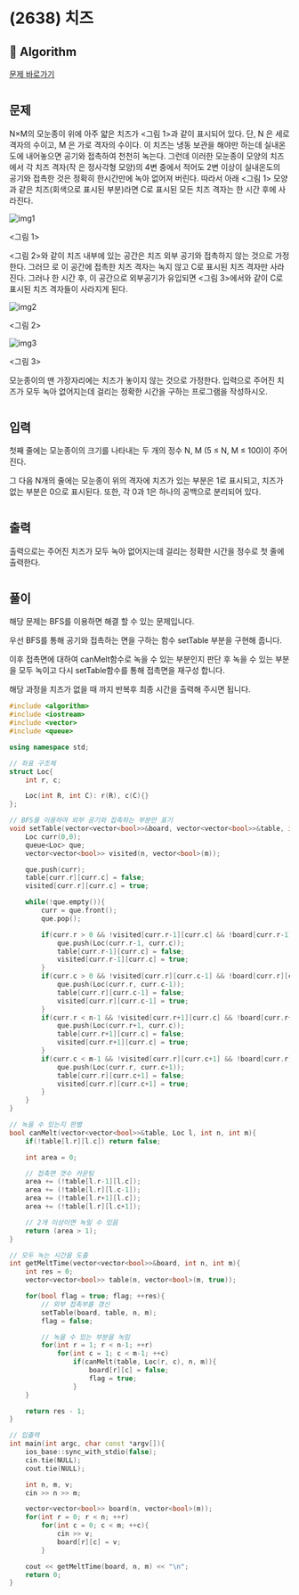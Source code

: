 # (2638) 치즈
## :100: Algorithm
[문제 바로가기](https://www.acmicpc.net/problem/2638)
#
## 문제
N×M의 모눈종이 위에 아주 얇은 치즈가 <그림 1>과 같이 표시되어 있다. 단, N 은 세로 격자의 수이고, M 은 가로 격자의 수이다. 이 치즈는 냉동 보관을 해야만 하는데 실내온도에 내어놓으면 공기와 접촉하여 천천히 녹는다. 그런데 이러한 모눈종이 모양의 치즈에서 각 치즈 격자(작 은 정사각형 모양)의 4변 중에서 적어도 2변 이상이 실내온도의 공기와 접촉한 것은 정확히 한시간만에 녹아 없어져 버린다. 따라서 아래 <그림 1> 모양과 같은 치즈(회색으로 표시된 부분)라면 C로 표시된 모든 치즈 격자는 한 시간 후에 사라진다.

![img1](https://upload.acmicpc.net/a4998beb-104c-4e37-b3d7-fd91cd81464a/-/preview/)

<그림 1>

<그림 2>와 같이 치즈 내부에 있는 공간은 치즈 외부 공기와 접촉하지 않는 것으로 가정한다. 그러므 로 이 공간에 접촉한 치즈 격자는 녹지 않고 C로 표시된 치즈 격자만 사라진다. 그러나 한 시간 후, 이 공간으로 외부공기가 유입되면 <그림 3>에서와 같이 C로 표시된 치즈 격자들이 사라지게 된다.

![img2](https://upload.acmicpc.net/e5d519ee-53ea-40a6-b970-710cca0db128/-/preview/)

<그림 2>

![img3](https://upload.acmicpc.net/a00b876a-86dc-4a82-a030-603a9b1593cc/-/preview/)

<그림 3>

모눈종이의 맨 가장자리에는 치즈가 놓이지 않는 것으로 가정한다. 입력으로 주어진 치즈가 모두 녹아 없어지는데 걸리는 정확한 시간을 구하는 프로그램을 작성하시오.
#
## 입력
첫째 줄에는 모눈종이의 크기를 나타내는 두 개의 정수 N, M (5 ≤ N, M ≤ 100)이 주어진다.  

그 다음 N개의 줄에는 모눈종이 위의 격자에 치즈가 있는 부분은 1로 표시되고, 치즈가 없는 부분은 0으로 표시된다. 또한, 각 0과 1은 하나의 공백으로 분리되어 있다.
#
## 출력
출력으로는 주어진 치즈가 모두 녹아 없어지는데 걸리는 정확한 시간을 정수로 첫 줄에 출력한다.
#
## 풀이
해당 문제는 BFS를 이용하면 해결 할 수 있는 문제입니다.  

우선 BFS를 통해 공기와 접촉하는 면을 구하는 함수 setTable 부분을 구현해 줍니다. 

이후 접촉면에 대하여 canMelt함수로 녹을 수 있는 부분인지 판단 후 녹을 수 있는 부분을 모두 녹이고 다시 setTable함수를 통해 접촉면을 재구성 합니다. 

해당 과정을 치즈가 없을 때 까지 반복후 최종 시간을 출력해 주시면 됩니다.

```cpp
#include <algorithm>
#include <iostream>
#include <vector>
#include <queue>

using namespace std;

// 좌표 구조체
struct Loc{
    int r, c;

    Loc(int R, int C): r(R), c(C){}
};

// BFS를 이용하여 외부 공기와 접촉하는 부분만 표기
void setTable(vector<vector<bool>>&board, vector<vector<bool>>&table, int n, int m){
    Loc curr(0,0);
    queue<Loc> que;
    vector<vector<bool>> visited(n, vector<bool>(m));

    que.push(curr);
    table[curr.r][curr.c] = false;
    visited[curr.r][curr.c] = true; 

    while(!que.empty()){
        curr = que.front();
        que.pop();

        if(curr.r > 0 && !visited[curr.r-1][curr.c] && !board[curr.r-1][curr.c]){
            que.push(Loc(curr.r-1, curr.c));
            table[curr.r-1][curr.c] = false;
            visited[curr.r-1][curr.c] = true;
        }
        if(curr.c > 0 && !visited[curr.r][curr.c-1] && !board[curr.r][curr.c-1]){
            que.push(Loc(curr.r, curr.c-1));
            table[curr.r][curr.c-1] = false;
            visited[curr.r][curr.c-1] = true;
        }
        if(curr.r < n-1 && !visited[curr.r+1][curr.c] && !board[curr.r+1][curr.c]){
            que.push(Loc(curr.r+1, curr.c));
            table[curr.r+1][curr.c] = false;
            visited[curr.r+1][curr.c] = true;
        }
        if(curr.c < m-1 && !visited[curr.r][curr.c+1] && !board[curr.r][curr.c+1]){
            que.push(Loc(curr.r, curr.c+1));
            table[curr.r][curr.c+1] = false;
            visited[curr.r][curr.c+1] = true;
        }
    }
}

// 녹을 수 있는지 판별
bool canMelt(vector<vector<bool>>&table, Loc l, int n, int m){
    if(!table[l.r][l.c]) return false;

    int area = 0;

    // 접촉면 갯수 카운팅
    area += (!table[l.r-1][l.c]);
    area += (!table[l.r][l.c-1]);
    area += (!table[l.r+1][l.c]);
    area += (!table[l.r][l.c+1]);

    // 2개 이상이면 녹일 수 있음
    return (area > 1);
}

// 모두 녹는 시간을 도출
int getMeltTime(vector<vector<bool>>&board, int n, int m){
    int res = 0;
    vector<vector<bool>> table(n, vector<bool>(m, true));

    for(bool flag = true; flag; ++res){
        // 외부 접촉부를 갱신
        setTable(board, table, n, m);
        flag = false;

        // 녹을 수 있는 부분을 녹임
        for(int r = 1; r < n-1; ++r)
            for(int c = 1; c < m-1; ++c)
                if(canMelt(table, Loc(r, c), n, m)){
                    board[r][c] = false;
                    flag = true;
                }
    }

    return res - 1;
}

// 입출력
int main(int argc, char const *argv[]){
    ios_base::sync_with_stdio(false);
    cin.tie(NULL);
    cout.tie(NULL);

    int n, m, v;
    cin >> n >> m;

    vector<vector<bool>> board(n, vector<bool>(m));
    for(int r = 0; r < n; ++r)
        for(int c = 0; c < m; ++c){
            cin >> v;
            board[r][c] = v;
        }

    cout << getMeltTime(board, n, m) << "\n";
    return 0;
}
```